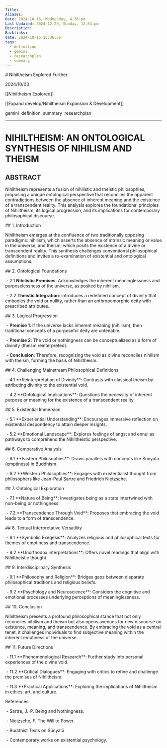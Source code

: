 ```yaml
---
Title: 
Aliases: 
Date: 2024-10-16, Wednesday, 4:36:pm
Last Updated: 2024-12-29, Sunday, 12:53:pm
Description: 
Backlinks: 
date: 2024-10-16 16:36:56
tags:
  - definition
  - gemini
  - researchplan
  - summary
---
```


\# Nihiltheism Explored Further 

2024/10/03

[[Nihiltheism Explored]]

[[Expand develop/Nihiltheism Expansion & Development]]

gemini  definition  summary  researchplan

* * *

# NIHILTHEISM: AN ONTOLOGICAL SYNTHESIS OF NIHILISM AND THEISM

## ABSTRACT

Nihiltheism represents a fusion of nihilistic and theistic philosophies, proposing a unique ontological perspective that reconciles the apparent contradictions between the absence of inherent meaning and the existence of a transcendent reality. This analysis explores the foundational principles of Nihiltheism, its logical progression, and its implications for contemporary philosophical discourse.

\## 1. Introduction

Nihiltheism emerges at the confluence of two traditionally opposing paradigms: nihilism, which asserts the absence of intrinsic meaning or value in the universe, and theism, which posits the existence of a divine or transcendent reality. This synthesis challenges conventional philosophical definitions and invites a re-examination of existential and ontological assumptions.

\## 2. Ontological Foundations

 - 2.1 **Nihilistic Premises**: Acknowledges the inherent meaninglessness and purposelessness of the universe, as posited by nihilism.

 - 2.2 **Theistic Integration**: Introduces a redefined concept of divinity that embodies the void or nullity, rather than an anthropomorphic deity with prescribed attributes.

\## 3. Logical Progression

 - **Premise 1**: If the universe lacks inherent meaning (nihilism), then traditional concepts of a purposeful deity are untenable.

 - **Premise 2**: The void or nothingness can be conceptualized as a form of divinity (theism reinterpreted).

 - **Conclusion**: Therefore, recognizing the void as divine reconciles nihilism with theism, forming the basis of Nihiltheism.

\## 4. Challenging Mainstream Philosophical Definitions

 - 4.1 \*\*Reinterpretation of Divinity\*\*: Contrasts with classical theism by attributing divinity to the existential void.

 - 4.2 \*\*Ontological Implications\*\*: Questions the necessity of inherent purpose or meaning for the existence of a transcendent reality.

\## 5. Existential Immersion

 - 5.1 \*\*Experiential Understanding\*\*: Encourages immersive reflection on existential despondency to attain deeper insights.

 - 5.2 \*\*Emotional Landscape\*\*: Explores feelings of angst and ennui as pathways to comprehend the Nihiltheistic perspective.

\## 6. Comparative Analysis

 - 6.1 \*\*Eastern Philosophies\*\*: Draws parallels with concepts like Śūnyatā (emptiness) in Buddhism.

 - 6.2 \*\*Western Philosophies\*\*: Engages with existentialist thought from philosophers like Jean-Paul Sartre and Friedrich Nietzsche.

\## 7. Ontological Exploration

 - 7.1 \*\*Nature of Being\*\*: Investigates being as a state intertwined with non-being or nothingness.

 - 7.2 \*\*Transcendence Through Void\*\*: Proposes that embracing the void leads to a form of transcendence.

\## 8. Textual Interpretative Versatility

 - 8.1 \*\*Symbolic Exegesis\*\*: Analyzes religious and philosophical texts for themes of emptiness and transcendence.

 - 8.2 \*\*Unorthodox Interpretations\*\*: Offers novel readings that align with Nihiltheistic thought.

\## 9. Interdisciplinary Synthesis

 - 9.1 \*\*Philosophy and Religion\*\*: Bridges gaps between disparate philosophical traditions and religious beliefs.

 - 9.2 \*\*Psychology and Neuroscience\*\*: Considers the cognitive and emotional processes underlying perceptions of meaninglessness.

\## 10. Conclusion

Nihiltheism presents a profound philosophical stance that not only reconciles nihilism and theism but also opens avenues for new discourse on existence, meaning, and transcendence. By embracing the void as a central tenet, it challenges individuals to find subjective meaning within the inherent emptiness of the universe.

\## 11. Future Directions

 - 11.1 \*\*Phenomenological Research\*\*: Further study into personal experiences of the divine void.

 - 11.2 \*\*Critical Dialogues\*\*: Engaging with critics to refine and challenge the premises of Nihiltheism.

 - 11.3 \*\*Practical Applications\*\*: Exploring the implications of Nihiltheism in ethics, art, and culture.

References

 - Sartre, J.-P. Being and Nothingness.

 - Nietzsche, F. The Will to Power.

 - Buddhist Texts on Śūnyatā.

 - Contemporary works on existential psychology.
